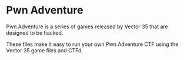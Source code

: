 # Pwn Adventure

Pwn Adventure is a series of games released by Vector 35 that are designed to be hacked. 

These files make it easy to run your own Pwn Adventure CTF using the Vector 35 game files and CTFd. 